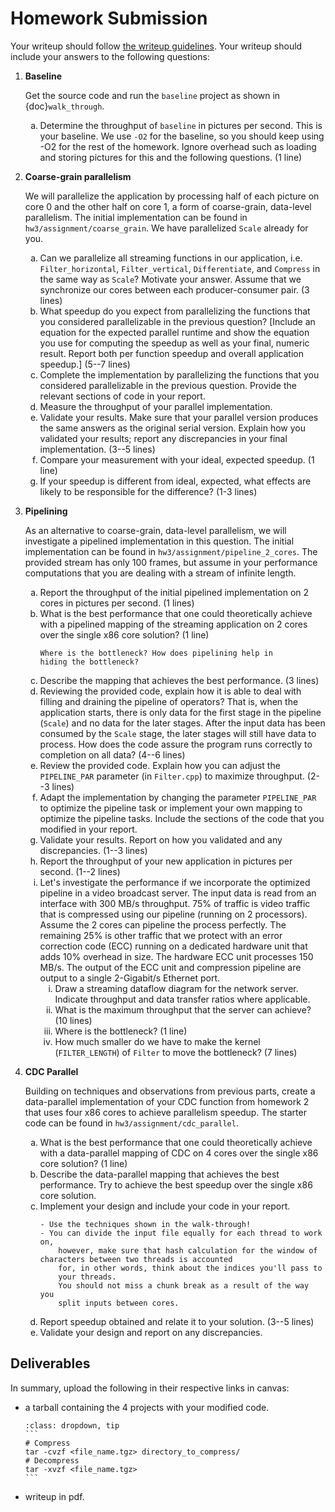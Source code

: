 # Homework Submission

Your writeup should follow [the writeup guidelines](../writeup_guidelines).
Your writeup should include your answers to the following questions:

<style type="text/css">
    ol { list-style-type: decimal; }
    ol ol { list-style-type: lower-alpha; }
    ol ol ol { list-style-type: lower-roman; }
</style>

1. **Baseline**
    
    Get the source code and run the `baseline` project as shown in
    {doc}`walk_through`.
    1. Determine the throughput of `baseline` in pictures per
        second.  This is your baseline. We use `-O2` for the baseline, so you
        should keep using -O2 for the rest of the homework. Ignore overhead 
        such as loading and storing pictures for this and the following 
        questions. (1 line)

2. **Coarse-grain parallelism**
    
    We will parallelize the application by processing half of each
    picture on core 0 and the other half on core 1, a form of
    coarse-grain, data-level parallelism. 
    The initial implementation can be found in `hw3/assignment/coarse_grain`.
    We have parallelized `Scale` already for you.
    1. Can we parallelize all streaming functions in our application, i.e.
        `Filter_horizontal`, `Filter_vertical`, `Differentiate`,
        and `Compress` in the same way as `Scale`?  Motivate your
        answer.  Assume that we synchronize our cores between each producer-consumer pair.
        (3 lines)
    2. What speedup do you expect from parallelizing the functions
        that you considered parallelizable in the previous question? 
        [Include an equation for the expected parallel runtime and
        show the equation you use for computing the speedup as well as your
        final, numeric result.  Report both per function speedup and
        overall application speedup.] (5--7 lines)
    3. Complete the implementation by parallelizing the functions
        that you considered parallelizable in the previous question.  Provide
        the relevant sections of code in your report.
    4. Measure the throughput of your parallel implementation.
    5. Validate your results.  Make sure that your parallel
        version produces the same answers as the original serial
        version.  Explain how you validated your results; report any
        discrepancies in your final implementation.  (3--5 lines)
    6. Compare your measurement with your ideal, expected speedup. (1 line)
    7. If your speedup is different from ideal, expected, what
        effects are likely to be responsible for the difference? (1-3 lines)

3. **Pipelining**
    
    As an alternative to coarse-grain, data-level parallelism, we will
    investigate a pipelined implementation in this question.  The initial
    implementation can be found in `hw3/assignment/pipeline_2_cores`.
    The provided stream has only $100$ frames, but
    assume in your performance computations that you are dealing with a
    stream of infinite length.
    1. Report the throughput of the initial pipelined 
        implementation on 2 cores in
        pictures per second. (1 lines)
    2. What is the best performance that one could theoretically
        achieve with a pipelined mapping of the streaming application on 2 cores over the single x86 core solution?
        (1 line)
        ```{hint}
        Where is the bottleneck? How does pipelining help in
        hiding the bottleneck?
        ```
    3. Describe the mapping that achieves the best performance. (3 lines)
    4. Reviewing the provided code, explain how it is able to
        deal with filling and draining the pipeline of operators?
        That is, when the application starts, there is only data for
        the first stage in the pipeline (`Scale`) and no data for the
        later stages.  After the input data has been consumed by
        the `Scale` stage, the later stages will still have data to
        process.  How does the code assure the program runs correctly
        to completion on all data?  (4--6 lines)
    5. Review the provided code.  Explain how you can adjust the
        `PIPELINE_PAR` parameter (in `Filter.cpp`) to maximize throughput. (2--3 lines)
    6. Adapt the implementation by changing the parameter
        `PIPELINE_PAR` to optimize the pipeline task or
        implement your own mapping to optimize the 
        pipeline tasks. Include the sections of the code that you modified
        in your report.
    7. Validate your results.  Report on how you validated
        and any discrepancies. (1--3 lines)
    8. Report the throughput of your new application in pictures per
            second.  (1--2 lines)
    9. Let's investigate the performance if we incorporate the optimized
        pipeline in a video broadcast server.  The input data is read from 
        an interface with $300$ MB/s throughput.  $75\%$ of traffic is
        video traffic that is compressed using our pipeline (running on
        2 processors). Assume the 2 cores can pipeline the process perfectly. The remaining
        $25\%$ is other traffic that we protect with an error correction code
        (ECC) running on a dedicated hardware unit that adds $10\%$
        overhead in size.  The hardware ECC unit processes $150$ MB/s.
        The output of the ECC unit and compression pipeline are 
        output to a single $2$-Gigabit/s Ethernet port.
        1. Draw a streaming dataflow diagram for the network server.
            Indicate throughput and data transfer ratios where applicable.
        2. What is the maximum throughput that the server can achieve? (10 lines)
        3. Where is the bottleneck? (1 line)
        4. How much smaller do we have to make the kernel (`FILTER_LENGTH`) of
            `Filter` to move the bottleneck? (7 lines)

4. **CDC Parallel**
    
    Building on techniques and observations from previous parts,
    create a data-parallel implementation of your CDC function from homework 2 that uses four x86 cores to achieve
    parallelism speedup. The starter code can be found in `hw3/assignment/cdc_parallel`.
    1. What is the best performance that one could theoretically
        achieve with a data-parallel mapping of CDC on 4 cores over the
        single x86 core solution?
        (1 line)
    2. Describe the data-parallel mapping that achieves the best performance.
        Try to achieve the best speedup over the single x86 core solution.
    3. Implement your design and include your code  in your report.
        ```{hint}
        - Use the techniques shown in the walk-through!
        - You can divide the input file equally for each thread to work on,
            however, make sure that hash calculation for the window of characters between two threads is accounted
            for, in other words, think about the indices you'll pass to
            your threads.
			You should not miss a chunk break as a result of the way you
            split inputs between cores.
        ```
    4. Report speedup obtained and relate it to your solution. (3--5 lines)
    5. Validate your design and report on any discrepancies.

## Deliverables
In summary, upload the following in their respective links in canvas:
  - a tarball containing the 4 projects with your modified code.
    ````{admonition} Quick linux commands for tar files
    :class: dropdown, tip
    ```
    # Compress
    tar -cvzf <file_name.tgz> directory_to_compress/
    # Decompress
    tar -xvzf <file_name.tgz>
    ```
    ````
  - writeup in pdf.

